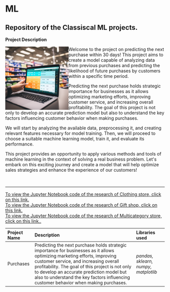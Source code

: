 # ML <a id='purchases'></a>
## Repository of the Classiscal ML projects.

<b>Project Description</b>

<img src="https://github.com/DimaDoesCode/ML_and_Time-Series/blob/master/NPD_p.png" width="200" height="200" align="left"/>


Welcome to the project on predicting the next purchase within 30 days! This project aims to create a model capable of analyzing data from previous purchases and predicting the likelihood of future purchases by customers within a specific time period.

Predicting the next purchase holds strategic importance for businesses as it allows optimizing marketing efforts, improving customer service, and increasing overall profitability. The goal of this project is not only to develop an accurate prediction model but also to understand the key factors influencing customer behavior when making purchases.

We will start by analyzing the available data, preprocessing it, and creating relevant features necessary for model training. Then, we will proceed to choose a suitable machine learning model, train it, and evaluate its performance.

This project provides an opportunity to apply various methods and tools of machine learning in the context of solving a real business problem. Let's embark on this exciting journey and create a model that will help optimize sales strategies and enhance the experience of our customers!

<br>

---

<a href="https://github.com/DimaDoesCode/ML_and_Time-Series/blob/master/NPD_Predict_marketplace%20-%20apparel-purchases.ipynb"> To view the Jupyter Notebook code of the research of Clothing store, click on this link.</a><br>
<a href="https://github.com/DimaDoesCode/ML_and_Time-Series/blob/master/NPD_Predict_marketplace%20-%20gifts-purchases.ipynb"> To view the Jupyter Notebook code of the research of Gift shop, click on this link.</a><br>
<a href="https://github.com/DimaDoesCode/ML_and_Time-Series/blob/master/NPD_Predict_marketplace%20-%20marketplace-purchases.ipynb"> To view the Jupyter Notebook code of the research of Multicategory store, click on this link..</a>


| Project Name | Description | Libraries used |
| :---------------------- | :---------------------- | :---------------------- |
| Purchases | Predicting the next purchase holds strategic importance for businesses as it allows optimizing marketing efforts, improving customer service, and increasing overall profitability. The goal of this project is not only to develop an accurate prediction model but also to understand the key factors influencing customer behavior when making purchases.</i> | *pandas, sklearn, numpy, matplotlib* |
